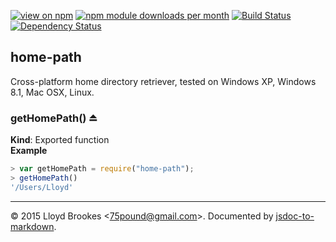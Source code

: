 [![view on npm](http://img.shields.io/npm/v/home-path.svg)](https://www.npmjs.org/package/home-path)
[![npm module downloads per month](http://img.shields.io/npm/dm/home-path.svg)](https://www.npmjs.org/package/home-path)
[![Build Status](https://travis-ci.org/75lb/home-path.svg?branch=master)](https://travis-ci.org/75lb/home-path)
[![Dependency Status](https://david-dm.org/75lb/home-path.svg)](https://david-dm.org/75lb/home-path)

<a name="module_home-path"></a>
## home-path
Cross-platform home directory retriever, tested on Windows XP, Windows 8.1, Mac OSX, Linux.

<a name="exp_module_home-path--getHomePath"></a>
### getHomePath() ⏏
**Kind**: Exported function  
**Example**  
```js
> var getHomePath = require("home-path");
> getHomePath()
'/Users/Lloyd'
```

* * *

&copy; 2015 Lloyd Brookes \<75pound@gmail.com\>. Documented by [jsdoc-to-markdown](https://github.com/jsdoc2md/jsdoc-to-markdown).
